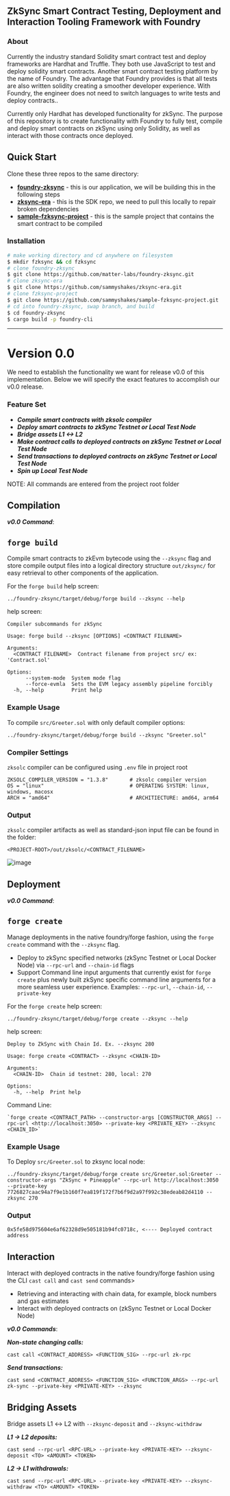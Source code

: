 ## ZkSync Smart Contract Testing, Deployment and Interaction Tooling Framework with Foundry
### About
Currently the industry standard Solidity smart contract test and deploy frameworks are Hardhat and Truffle. They both use JavaScript to test and deploy solidity smart contracts. Another smart contract testing platform by the name of Foundry. The  advantage that Foundry provides is that all tests are also written solidity creating a smoother developer experience. With Foundry, the engineer does not need to switch languages to write tests and deploy contracts.. 

Currently only Hardhat has developed functionality for zkSync. The purpose of this repository is to create functionality with Foundry to fully test, compile and deploy smart contracts on zkSync using only Solidity, as well as interact with those contracts once deployed.

## Quick Start

Clone these three repos to the same directory:

- [**foundry-zksync**](https://github.com/matter-labs/foundry-zksync) - this is our application, we will be building this in the following steps
- [**zksync-era**](https://github.com/sammyshakes/zksync-era) - this is the SDK repo, we need to pull this locally to repair broken dependencies
- [**sample-fzksync-project**](https://github.com/sammyshakes/sample-fzksync-project) - this is the sample project that contains the smart contract to be compiled


### Installation

```bash
# make working directory and cd anywhere on filesystem
$ mkdir fzksync && cd fzksync
# clone foundry-zksync
$ git clone https://github.com/matter-labs/foundry-zksync.git 
# clone zksync-era
$ git clone https://github.com/sammyshakes/zksync-era.git
# clone fzksync-project
$ git clone https://github.com/sammyshakes/sample-fzksync-project.git
# cd into foundry-zksync, swap branch, and build
$ cd foundry-zksync
$ cargo build -p foundry-cli
```
---

# Version 0.0

We need to establish the functionality we want for release v0.0 of this implementation. Below we will specify the exact features to accomplish our v0.0 release.

### Feature Set

- ***Compile smart contracts with zksolc compiler***
- ***Deploy smart contracts to zkSync Testnet or Local Test Node***
- ***Bridge assets L1 <-> L2***
- ***Make contract calls to deployed contracts on zkSync Testnet or Local Test Node***
- ***Send transactions to deployed contracts on zkSync Testnet or Local Test Node***
- ***Spin up Local Test Node***

NOTE: All commands are entered from the project root folder

## Compilation

***v0.0*** ***Command***:
## `forge build`

Compile smart contracts to zkEvm bytecode using the `--zksync` flag and store compile output files into a logical directory structure `out/zksync/` for easy retrieval to other components of the application.


For the `forge build` help screen:
```
../foundry-zksync/target/debug/forge build --zksync --help
```
help screen:
```
Compiler subcommands for zkSync

Usage: forge build --zksync [OPTIONS] <CONTRACT FILENAME>

Arguments:
  <CONTRACT FILENAME>  Contract filename from project src/ ex: 'Contract.sol'

Options:
      --system-mode  System mode flag
      --force-evmla  Sets the EVM legacy assembly pipeline forcibly
  -h, --help         Print help
```
### Example Usage
To compile `src/Greeter.sol` with only default compiler options:
```
../foundry-zksync/target/debug/forge build --zksync "Greeter.sol" 
```

### Compiler Settings
`zksolc` compiler can be configured using `.env` file in project root
```
ZKSOLC_COMPILER_VERSION = "1.3.8"       # zksolc compiler version
OS = "linux"                            # OPERATING SYSTEM: linux, windows, macosx
ARCH = "amd64"                          # ARCHITIECTURE: amd64, arm64

```

### Output
`zksolc` compiler artifacts as well as standard-json input file can be found in the folder:
```
<PROJECT-ROOT>/out/zksolc/<CONTRACT_FILENAME>
```
![image](https://user-images.githubusercontent.com/76663878/231275745-4d33cb52-9a2a-4bc1-a48d-e9b5e48030c1.png)

## Deployment

***v0.0*** ***Command***:
## `forge create`

Manage deployments in the native foundry/forge fashion, using the `forge create` command with the `--zksync` flag.

- Deploy to zkSync specified networks (zkSync Testnet or Local Docker Node)  via `--rpc-url` and `--chain-id` flags
- Support Command line input arguments that currently exist for `forge create` plus newly built zkSync specific command line arguments for a more seamless user experience. Examples: `--rpc-url`, `--chain-id`, `--private-key`

For the `forge create` help screen:
```
../foundry-zksync/target/debug/forge create --zksync --help
```
help screen:
```
Deploy to ZkSync with Chain Id. Ex. --zksync 280

Usage: forge create <CONTRACT> --zksync <CHAIN-ID>

Arguments:
  <CHAIN-ID>  Chain id testnet: 280, local: 270

Options:
  -h, --help  Print help
```
Command Line:
```
`forge create <CONTRACT_PATH> --constructor-args [CONSTRUCTOR_ARGS] --rpc-url <http://localhost:3050> --private-key <PRIVATE_KEY> --zksync <CHAIN_ID>`
```

### Example Usage
To Deploy `src/Greeter.sol` to zksync local node:
```
../foundry-zksync/target/debug/forge create src/Greeter.sol:Greeter --constructor-args "ZkSync + Pineapple" --rpc-url http://localhost:3050 --private-key 7726827caac94a7f9e1b160f7ea819f172f7b6f9d2a97f992c38edeab82d4110 --zksync 270
```

### Output
```
0x5fe58d975604e6af62328d9e505181b94fc0718c, <---- Deployed contract address
```



## Interaction

Interact with deployed contracts in the native foundry/forge fashion using the CLI `cast call` and `cast send` commands>

- Retrieving and interacting with chain data, for example, block numbers and gas estimates
- Interact with deployed contracts on (zkSync Testnet or Local Docker Node)

***v0.0*** ***Commands***:

***Non-state changing calls:***

`cast call <CONTRACT_ADDRESS> <FUNCTION_SIG> --rpc-url zk-rpc`

***Send transactions:***

`cast send <CONTRACT_ADDRESS> <FUNCTION_SIG> <FUNCTION_ARGS> --rpc-url zk-sync --private-key <PRIVATE-KEY> --zksync`



## Bridging Assets

Bridge assets L1 ↔ L2 with `--zksync-deposit` and `--zksync-withdraw`

***L1 → L2 deposits:***

`cast send --rpc-url <RPC-URL> --private-key <PRIVATE-KEY> --zksync-deposit <TO> <AMOUNT> <TOKEN>`

***L2 → L1 withdrawals:***

`cast send --rpc-url <RPC-URL> --private-key <PRIVATE-KEY> --zksync-withdraw <TO> <AMOUNT> <TOKEN>`
